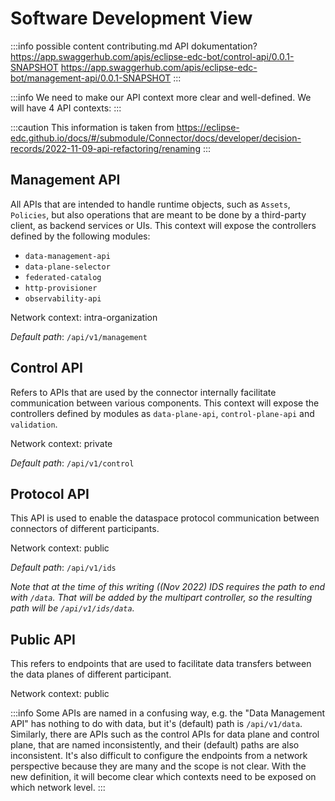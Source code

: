 # Software Development View

:::info possible content
contributing.md
API dokumentation?
https://app.swaggerhub.com/apis/eclipse-edc-bot/control-api/0.0.1-SNAPSHOT
https://app.swaggerhub.com/apis/eclipse-edc-bot/management-api/0.0.1-SNAPSHOT
:::

:::info
We need to make our API context more clear and well-defined.
We will have 4 API contexts:
:::

:::caution
This information is taken from https://eclipse-edc.github.io/docs/#/submodule/Connector/docs/developer/decision-records/2022-11-09-api-refactoring/renaming
:::

## Management API

All APIs that are intended to handle runtime objects, such as `Assets`, `Policies`, but also operations that are meant
to be done by a third-party client, as backend services or UIs.
This context will expose the controllers defined by the following modules:

- `data-management-api`
- `data-plane-selector`
- `federated-catalog`
- `http-provisioner`
- `observability-api`

Network context: intra-organization

*Default path*: `/api/v1/management`

## Control API

Refers to APIs that are used by the connector internally facilitate communication between various components.
This context will expose the controllers defined by modules as `data-plane-api`, `control-plane-api` and `validation`.

Network context: private

*Default path*: `/api/v1/control`

## Protocol API

This API is used to enable the dataspace protocol communication between connectors of different participants.

Network context: public

*Default path*: `/api/v1/ids`

_Note that at the time of this writing ((Nov 2022) IDS requires the path to end with `/data`. That will be added by the
multipart controller, so the resulting path will be `/api/v1/ids/data`._

## Public API

This refers to endpoints that are used to facilitate data transfers between the data planes of different participant.

Network context: public

:::info
Some APIs are named in a confusing way, e.g. the "Data Management API" has nothing to do with data, but it's (default)
path is `/api/v1/data`.
Similarly, there are APIs such as the control APIs for data plane and control plane, that are named inconsistently, and
their (default) paths are also inconsistent.
It's also difficult to configure the endpoints from a network perspective because they are many and the scope is not
clear. With the new definition, it will become clear which contexts need to be exposed on which network level.
:::